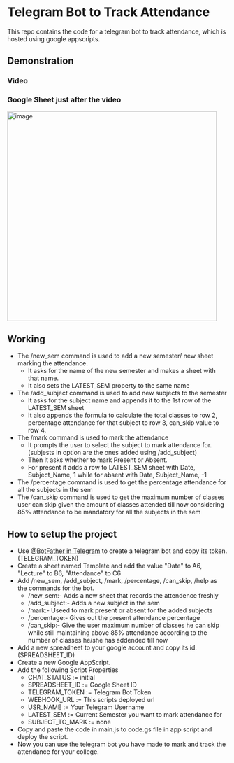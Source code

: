 # Telegram Bot to Track Attendance
This repo contains the code for a telegram bot to track attendance, which is hosted using google appscripts.

## Demonstration
### Video

### Google Sheet just after the video
<img width="479" alt="image" src="https://github.com/pranshu314/telegram-attendance-bot/assets/110905434/2c2c0a80-647e-409f-8133-9c16fcf02598">

## Working
- The /new_sem command is used to add a new semester/ new sheet marking the attendance.
  - It asks for the name of the new semester and makes a sheet with that name.
  - It also sets the LATEST_SEM property to the same name
- The /add_subject command is used to add new subjects to the semester
  - It asks for the subject name and appends it to the 1st row of the LATEST_SEM sheet
  - It also appends the formula to calculate the total classes to row 2, percentage attendance for that subject to row 3, can_skip value to row 4.
- The /mark command is used to mark the attendance
  - It prompts the user to select the subject to mark attendance for. (subjests in option are the ones added using /add_subject)
  - Then it asks whether to mark Present or Absent.
  - For present it adds a row to LATEST_SEM sheet with Date, Subject_Name, 1 while for absent with Date, Subject_Name, -1
- The /percentage command is used to get the percentage attendance for all the subjects in the sem
- The /can_skip command is used to get the maximum number of classes user can skip given the amount of classes attended till now considering 85% attendance to be mandatory for all the subjects in the sem

## How to setup the project
- Use [@BotFather in Telegram](https://t.me/BotFather) to create a telegram bot and copy its token.(TELEGRAM_TOKEN)
- Create a sheet named Template and add the value "Date" to A6, "Lecture" to B6, "Attendance" to C6
- Add /new_sem, /add_subject, /mark, /percentage, /can_skip, /help as the commands for the bot.
  - /new_sem:- Adds a new sheet that records the attendence freshly
  - /add_subject:- Adds a new subject in the sem
  - /mark:- Useed to mark present or absent for the added subjects
  - /percentage:- Gives out the present attendance percentage
  - /can_skip:- Give the user maximum number of classes he can skip while still maintaining above 85% attendance according to the number of classes he/she has addended till now
- Add a new spreadheet to your google account and copy its id.(SPREADSHEET_ID)
- Create a new Google AppScript.
- Add the following Script Properties
  - CHAT_STATUS :=  initial
  - SPREADSHEET_ID := Google Sheet ID
  - TELEGRAM_TOKEN := Telegram Bot Token
  - WEBHOOK_URL := This scripts deployed url
  - USR_NAME := Your Telegram Username
  - LATEST_SEM := Current Semester you want to mark attendance for
  - SUBJECT_TO_MARK := none
- Copy and paste the code in main.js to code.gs file in app script and deploy the script.
- Now you can use the telegram bot you have made to mark and track the attendance for your college.
